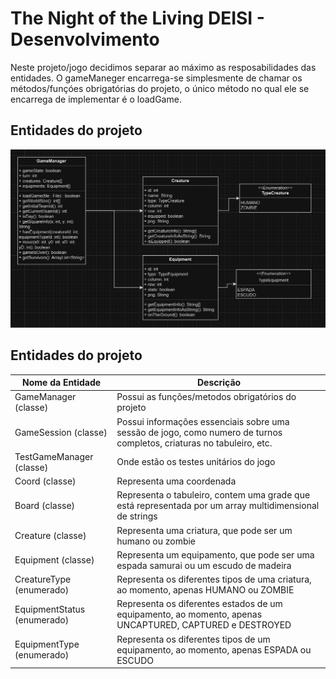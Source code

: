 # The Night of the Living DEISI - Desenvolvimento

Neste projeto/jogo decidimos separar ao máximo as resposabilidades das entidades. O gameManeger encarrega-se simplesmente de chamar os métodos/funçóes obrigatórias do projeto, o único método no qual ele se encarrega de implementar é o loadGame.

## Entidades do projeto

![](diagrama.png?raw=true "Diagrama UML")

## Entidades do projeto

| Nome da Entidade | Descrição |
| ------ | ------ |
| GameManager (classe) | Possui as funções/metodos obrigatórios do projeto |
| GameSession (classe) | Possui informações essenciais sobre uma sessão de jogo, como numero de turnos completos, criaturas no tabuleiro, etc. |
| TestGameManager (classe) | Onde estão os testes unitários do jogo |
| Coord (classe) | Representa uma coordenada |
| Board (classe) | Representa o tabuleiro, contem uma grade que está representada por um array multidimensional de strings |
| Creature (classe) | Representa uma criatura, que pode ser um humano ou zombie |
| Equipment (classe) | Representa um equipamento, que pode ser uma espada samurai ou um escudo de madeira |
| CreatureType (enumerado) | Representa os diferentes tipos de uma criatura, ao momento, apenas HUMANO ou ZOMBIE |
| EquipmentStatus (enumerado) | Representa os diferentes estados de um equipamento, ao momento, apenas UNCAPTURED, CAPTURED e DESTROYED |
| EquipmentType (enumerado) | Representa os diferentes tipos de um equipamento, ao momento, apenas ESPADA ou ESCUDO |
